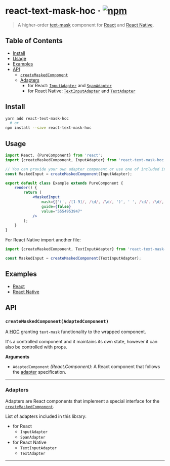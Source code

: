 # react-text-mask-hoc · [![npm](https://img.shields.io/npm/v/react-text-mask-hoc.svg)](https://npm.im/react-text-mask-hoc)

> A higher-order [text-mask](https://github.com/text-mask/text-mask) component for [React](https://facebook.github.io/react/) and [React Native](https://facebook.github.io/react-native/).

## Table of Contents

- [Install](#install)
- [Usage](#usage)
- [Examples](#examples)
- [API](#api)
  - [`createMaskedComponent`](#createmaskedcomponentwrappedcomponent)
  - [Adapters](#adapters)
    - for React: [`InputAdapter`](#inputadapter) and [`SpanAdapter`](#spanadapter)
    - for React Native: [`TextInputAdapter`](#textinputadapter) and [`TextAdapter`](#textadapter)

## Install

```bash
yarn add react-text-mask-hoc
  # or
npm install --save react-text-mask-hoc
```

## Usage

```jsx
import React, {PureComponent} from 'react';
import {createMaskedComponent, InputAdapter} from 'react-text-mask-hoc';

// You can provide your own adapter component or use one of included in the library.
const MaskedInput = createMaskedComponent(InputAdapter);

export default class Example extends PureComponent {
    render() {
        return (
            <MaskedInput
                mask={['(', /[1-9]/, /\d/, /\d/, ')', ' ', /\d/, /\d/, /\d/, '-', /\d/, /\d/, /\d/, /\d/]}
                guide={false}
                value="5554953947"
            />
        );
    }
}
```

For React Native import another file:
```jsx
import {createMaskedComponent, TextInputAdapter} from 'react-text-mask-hoc/ReactNative';

const MaskedInput = createMaskedComponent(TextInputAdapter);
```

## Examples

- [React](https://github.com/Vlad-Zhukov/react-text-mask-hoc/tree/master/examples/reactapp/)
- [React Native](https://github.com/Vlad-Zhukov/react-text-mask-hoc/tree/master/examples/reactnativeapp/)

## API

### `createMaskedComponent(AdaptedComponent)`

A [HOC](https://facebook.github.io/react/docs/higher-order-components.html) granting `text-mask` functionality to the wrapped component.

It's a controlled component and it maintains its own state, however it can also be controlled with props.

__Arguments__

- `AdaptedComponent` _(React.Component)_: A React component that follows the [adapter](#adapters) specification.

---

### Adapters

Adapters are React components that implement a special interface for the [`createMaskedComponent`](#createmaskedcomponentwrappedcomponent).

List of adapters included in this library:

- for React
  - `InputAdapter`
  - `SpanAdapter`
- for React Native
  - `TextInputAdapter`
  - `TextAdapter`

---
